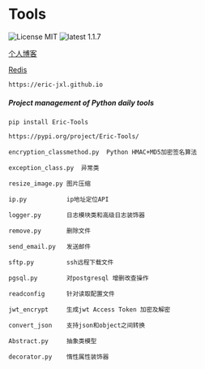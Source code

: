 # Tools
![License MIT](https://img.shields.io/badge/license-MIT-blue.svg)
![latest 1.1.7](https://img.shields.io/badge/latest-1.1.7-green.svg?style=flat)

[个人博客](https://jxlss.cn)

[Redis](https://jxlss.cn)
```
https://eric-jxl.github.io
```

##### Project management of Python daily tools
```shell 
pip install Eric-Tools
```
```
https://pypi.org/project/Eric-Tools/
```
```
encryption_classmethod.py  Python HMAC+MD5加密签名算法

exception_class.py  异常类

resize_image.py 图片压缩

ip.py           ip地址定位API

logger.py       日志模块类和高级日志装饰器

remove.py       删除文件

send_email.py   发送邮件

sftp.py         ssh远程下载文件

pgsql.py        对postgresql 增删改查操作

readconfig      针对读取配置文件

jwt_encrypt     生成jwt Access Token 加密及解密

convert_json    支持json和object之间转换

Abstract.py     抽象类模型

decorator.py    惰性属性装饰器
```
